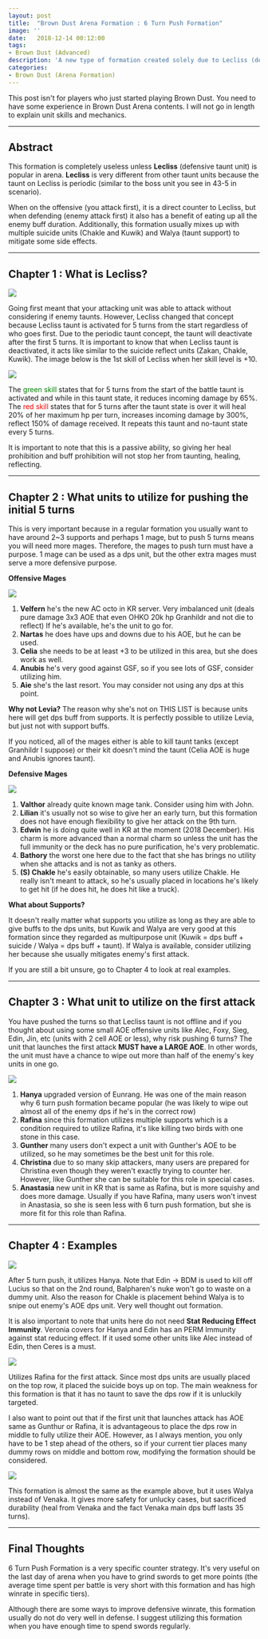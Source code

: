 ```yaml
---
layout: post
title:  "Brown Dust Arena Formation : 6 Turn Push Formation"
image: ''
date:   2018-12-14 00:12:00
tags:
- Brown Dust (Advanced)
description: 'A new type of formation created solely due to Lecliss (defensive taunt unit)'
categories:
- Brown Dust (Arena Formation)
---
```


This post isn't for players who just started playing Brown Dust. You need to have some experience in Brown Dust Arena contents. I will not go in length to explain unit skills and mechanics.

---

## Abstract

This formation is completely useless unless **Lecliss** (defensive taunt unit) is popular in arena. **Lecliss** is very different from other taunt units because the taunt on Lecliss is periodic (similar to the boss unit you see in 43-5 in scenario).

When on the offensive (you attack first), it is a direct counter to Lecliss, but when defending (enemy attack first) it also has a benefit of eating up all the enemy buff duration. Additionally, this formation usually mixes up with multiple suicide units (Chakle and Kuwik) and Walya (taunt support) to mitigate some side effects.

---

## Chapter 1 : What is Lecliss?

<img src="../uploads/browndust-6-turn-push-formation-reckless-main.jpg">

Going first meant that your attacking unit was able to attack without considering if enemy taunts. However, Lecliss changed that concept because Lecliss taunt is activated for 5 turns from the start regardless of who goes first. Due to the periodic taunt concept, the taunt will deactivate after the first 5 turns. It is important to know that when Lecliss taunt is deactivated, it acts like similar to the suicide reflect units (Zakan, Chakle, Kuwik). The image below is the 1st skill of Lecliss when her skill level is +10.

<img src="../uploads/browndust-6-turn-push-formation-reckless-skill.jpg">

The <span style="color:green">green skill</span> states that for 5 turns from the start of the battle taunt is activated and while in this taunt state, it reduces incoming damage by 65%. The <span style="color:red">red skill</span> states that for 5 turns after the taunt state is over it will heal 20% of her maximum hp per turn, increases incoming damage by 300%, reflect 150% of damage received. It repeats this taunt and no-taunt state every 5 turns.

It is important to note that this is a passive ability, so giving her heal prohibition and buff prohibition will not stop her from taunting, healing, reflecting.

---

## Chapter 2 : What units to utilize for pushing the initial 5 turns

This is very important because in a regular formation you usually want to have around 2~3 supports and perhaps 1 mage, but to push 5 turns means you will need more mages. Therefore, the mages to push turn must have a purpose. 1 mage can be used as a dps unit, but the other extra mages must serve a more defensive purpose.

**Offensive Mages**

<img src="../uploads/browndust-6-turn-push-formation-offensive-mage-list.jpg">

1. **Velfern** he's the new AC octo in KR server. Very imbalanced unit (deals pure damage 3x3 AOE that even OHKO 20k hp Granhildr and not die to reflect) If he's available, he's the unit to go for.
2. **Nartas** he does have ups and downs due to his AOE, but he can be used.
3. **Celia** she needs to be at least +3 to be utilized in this area, but she does work as well.
4. **Anubis** he's very good against GSF, so if you see lots of GSF, consider utilizing him.
5. **Aie** she's the last resort. You may consider not using any dps at this point.

**Why not Levia?** The reason why she's not on THIS LIST is because units here will get dps buff from supports. It is perfectly possible to utilize Levia, but just not with support buffs.

If you noticed, all of the mages either is able to kill taunt tanks (except Granhildr I suppose) or their kit doesn't mind the taunt (Celia AOE is huge and Anubis ignores taunt).

**Defensive Mages**

<img src="../uploads/browndust-6-turn-push-formation-defensive-mage-list.jpg">

1. **Valthor** already quite known mage tank. Consider using him with John.
2. **Lilian** it's usually not so wise to give her an early turn, but this formation does not have enough flexibility to give her attack on the 9th turn.
3. **Edwin** he is doing quite well in KR at the moment (2018 December). His charm is more advanced than a normal charm so unless the unit has the full immunity or the deck has no pure purification, he's very problematic.
4. **Bathory** the worst one here due to the fact that she has brings no utility when she attacks and is not as tanky as others.
5. **(S) Chakle** he's easily obtainable, so many users utilize Chakle. He really isn't meant to attack, so he's usually placed in locations he's likely to get hit (if he does hit, he does hit like a truck).

**What about Supports?**

It doesn't really matter what supports you utilize as long as they are able to give buffs to the dps units, but Kuwik and Walya are very good at this formation since they regarded as multipurpose unit (Kuwik = dps buff + suicide / Walya = dps buff + taunt). If Walya is available, consider utilizing her because she usually mitigates enemy's first attack.

If you are still a bit unsure, go to Chapter 4 to look at real examples.

---

## Chapter 3 : What unit to utilize on the first attack

You have pushed the turns so that Lecliss taunt is not offline and if you thought about using some small AOE offensive units like Alec, Foxy, Sieg, Edin, Jin, etc (units with 2 cell AOE or less), why risk pushing 6 turns? The unit that launches the first attack **MUST have a LARGE AOE**. In other words, the unit must have a chance to wipe out more than half of the enemy's key units in one go.

<img src="../uploads/browndust-6-turn-push-formation-offensive-unit-list.jpg">

1. **Hanya** upgraded version of Eunrang. He was one of the main reason why 6 turn push formation became popular (he was likely to wipe out almost all of the enemy dps if he's in the correct row)
2. **Rafina** since this formation utilizes multiple supports which is a condition required to utilize Rafina, it's like killing two birds with one stone in this case.
3. **Gunther** many users don't expect a unit with Gunther's AOE to be utilized, so he may sometimes be the best unit for this role.
4. **Christina** due to so many skip attackers, many users are prepared for Christina even though they weren't exactly trying to counter her. However, like Gunther she can be suitable for this role in special cases.
5. **Anastasia** new unit in KR that is same as Rafina, but is more squishy and does more damage. Usually if you have Rafina, many users won't invest in Anastasia, so she is seen less with 6 turn push formation, but she is more fit for this role than Rafina.

---

## Chapter 4 : Examples

<img src="../uploads/browndust-6-turn-push-formation-example-1.jpg">

After 5 turn push, it utilizes Hanya. Note that Edin → BDM is used to kill off Lucius so that on the 2nd round, Balpharen's nuke won't go to waste on a dummy unit. Also the reason for Chakle is placement behind Walya is to snipe out enemy's AOE dps unit. Very well thought out formation.

It is also important to note that units here do not need **Stat Reducing Effect Immunity**. Veronia covers for Hanya and Edin has an PERM Immunity against stat reducing effect. If it used some other units like Alec instead of Edin, then Ceres is a must.

<img src="../uploads/browndust-6-turn-push-formation-example-2.jpg">

Utilizes Rafina for the first attack. Since most dps units are usually placed on the top row, it placed the suicide boys up on top. The main weakness for this formation is that it has no taunt to save the dps row if it is unluckily targeted.

I also want to point out that if the first unit that launches attack has AOE same as Gunthur or Rafina, it is advantageous to place the dps row in middle to fully utilize their AOE. However, as I always mention, you only have to be 1 step ahead of the others, so if your current tier places many dummy rows on middle and bottom row, modifying the formation should be considered.

<img src="../uploads/browndust-6-turn-push-formation-example-3.jpg">

This formation is almost the same as the example above, but it uses Walya instead of Venaka. It gives more safety for unlucky cases, but sacrificed durability (heal from Venaka and the fact Venaka main dps buff lasts 35 turns).

---

## Final Thoughts

6 Turn Push Formation is a very specific counter strategy. It's very useful on the last day of arena when you have to grind swords to get more points (the average time spent per battle is very short with this formation and has high winrate in specific tiers).

Although there are some ways to improve defensive winrate, this formation usually do not do very well in defense. I suggest utilizing this formation when you have enough time to spend swords regularly.
